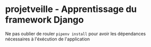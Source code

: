 # projetveille - Apprentissage du framework Django

Ne pas oublier de rouler <code>pipenv install</code> pour avoir les dépendances nécessaires à l'éxécution de l'application
